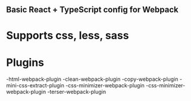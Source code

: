 ## Basic React + TypeScript config for Webpack

# Supports css, less, sass

# Plugins

-html-webpack-plugin
-clean-webpack-plugin
-copy-webpack-plugin
-mini-css-extract-plugin
-css-minimizer-webpack-plugin
-css-minimizer-webpack-plugin
-terser-webpack-plugin
